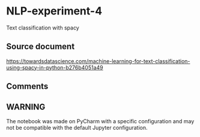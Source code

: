 # NLP-experiment-4
Text classification with spacy

## Source document 
https://towardsdatascience.com/machine-learning-for-text-classification-using-spacy-in-python-b276b4051a49

## Comments


## WARNING
The notebook was made on PyCharm with a specific configuration and may not be compatible with the default Jupyter configuration.

